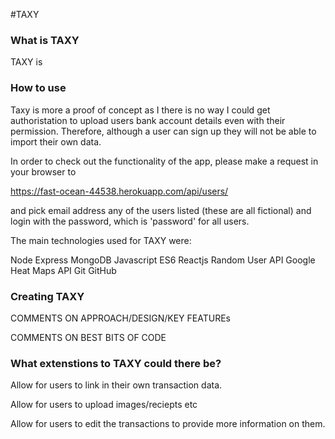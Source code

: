 #TAXY

### What is TAXY

TAXY is

### How to use

Taxy is more a proof of concept as I there is no way I could get authoristation to upload users bank account details even with their permission. Therefore, although a user can sign up they will not be able to import their own data.

In order to check out the functionality of the app, please make a request in your browser to

https://fast-ocean-44538.herokuapp.com/api/users/

and pick email address any of the users listed (these are all fictional) and login with the password, which is 'password' for all users.

The main technologies used for TAXY were:

Node
Express
MongoDB
Javascript
ES6
Reactjs
Random User API
Google Heat Maps API
Git
GitHub

### Creating TAXY


COMMENTS ON APPROACH/DESIGN/KEY FEATUREs

COMMENTS ON BEST BITS OF CODE

### What extenstions to TAXY could there be?

Allow for users to link in their own transaction data.

Allow for users to upload images/reciepts etc

Allow for users to edit the transactions to provide more information on them.
